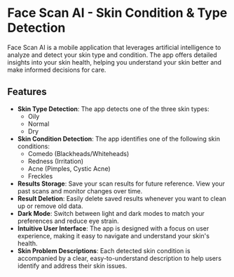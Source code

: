 # Face Scan AI - Skin Condition & Type Detection

Face Scan AI is a mobile application that leverages artificial intelligence to analyze and detect your skin type and condition. The app offers detailed insights into your skin health, helping you understand your skin better and make informed decisions for care.

## Features

- **Skin Type Detection**: The app detects one of the three skin types:
  - Oily
  - Normal
  - Dry
- **Skin Condition Detection**: The app identifies one of the following skin conditions:
  - Comedo (Blackheads/Whiteheads)
  - Redness (Irritation)
  - Acne (Pimples, Cystic Acne)
  - Freckles
- **Results Storage**: Save your scan results for future reference. View your past scans and monitor changes over time.
- **Result Deletion**: Easily delete saved results whenever you want to clean up or remove old data.
- **Dark Mode**: Switch between light and dark modes to match your preferences and reduce eye strain.
- **Intuitive User Interface**: The app is designed with a focus on user experience, making it easy to navigate and understand your skin's health.
- **Skin Problem Descriptions**: Each detected skin condition is accompanied by a clear, easy-to-understand description to help users identify and address their skin issues.

